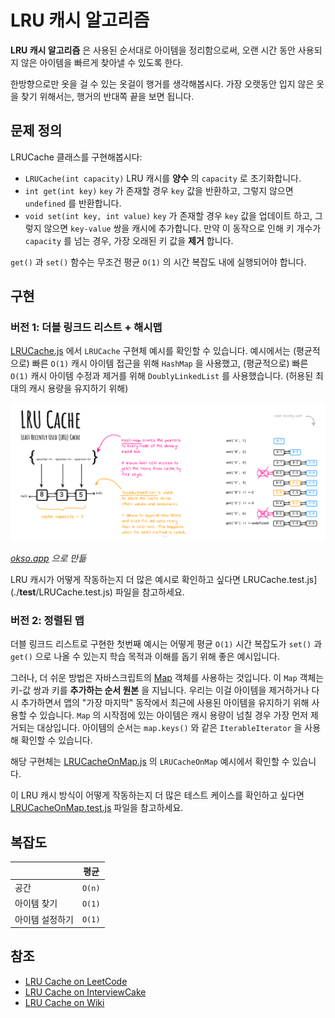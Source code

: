 # LRU 캐시 알고리즘

**LRU 캐시 알고리즘** 은 사용된 순서대로 아이템을 정리함으로써, 오랜 시간 동안 사용되지 않은 아이템을 빠르게 찾아낼 수 있도록 한다.

한방향으로만 옷을 걸 수 있는 옷걸이 행거를 생각해봅시다. 가장 오랫동안 입지 않은 옷을 찾기 위해서는, 행거의 반대쪽 끝을 보면 됩니다.

## 문제 정의

LRUCache 클래스를 구현해봅시다:

- `LRUCache(int capacity)` LRU 캐시를 **양수** 의 `capacity` 로 초기화합니다.
- `int get(int key)` `key` 가 존재할 경우 `key` 값을 반환하고, 그렇지 않으면 `undefined` 를 반환합니다.
- `void set(int key, int value)` `key` 가 존재할 경우 `key` 값을 업데이트 하고, 그렇지 않으면 `key-value` 쌍을 캐시에 추가합니다. 만약 이 동작으로 인해 키 개수가 `capacity` 를 넘는 경우, 가장 오래된 키 값을 **제거** 합니다.

`get()` 과 `set()` 함수는 무조건 평균 `O(1)` 의 시간 복잡도 내에 실행되어야 합니다.

## 구현

### 버전 1: 더블 링크드 리스트 + 해시맵

[LRUCache.js](./LRUCache.js) 에서 `LRUCache` 구현체 예시를 확인할 수 있습니다. 예시에서는 (평균적으로) 빠른 `O(1)` 캐시 아이템 접근을 위해 `HashMap` 을 사용했고, (평균적으로) 빠른 `O(1)` 캐시 아이템 수정과 제거를 위해 `DoublyLinkedList` 를 사용했습니다. (허용된 최대의 캐시 용량을 유지하기 위해)

![Linked List](./images/lru-cache.jpg)

_[okso.app](https://okso.app) 으로 만듦_

LRU 캐시가 어떻게 작동하는지 더 많은 예시로 확인하고 싶다면 LRUCache.test.js](./**test**/LRUCache.test.js) 파일을 참고하세요.

### 버전 2: 정렬된 맵

더블 링크드 리스트로 구현한 첫번째 예시는 어떻게 평균 `O(1)` 시간 복잡도가 `set()` 과 `get()` 으로 나올 수 있는지 학습 목적과 이해를 돕기 위해 좋은 예시입니다.

그러나, 더 쉬운 방법은 자바스크립트의 [Map](https://developer.mozilla.org/en-US/docs/Web/JavaScript/Reference/Global_Objects/Map) 객체를 사용하는 것입니다. 이 `Map` 객체는 키-값 쌍과 키를 **추가하는 순서 원본** 을 지닙니다. 우리는 이걸 아이템을 제거하거나 다시 추가하면서 맵의 "가장 마지막" 동작에서 최근에 사용된 아이템을 유지하기 위해 사용할 수 있습니다. `Map` 의 시작점에 있는 아이템은 캐시 용량이 넘칠 경우 가장 먼저 제거되는 대상입니다. 아이템의 순서는 `map.keys()` 와 같은 `IterableIterator` 을 사용해 확인할 수 있습니다.

해당 구현체는 [LRUCacheOnMap.js](./LRUCacheOnMap.js) 의 `LRUCacheOnMap` 예시에서 확인할 수 있습니다.

이 LRU 캐시 방식이 어떻게 작동하는지 더 많은 테스트 케이스를 확인하고 싶다면 [LRUCacheOnMap.test.js](./__test__/LRUCacheOnMap.test.js) 파일을 참고하세요.

## 복잡도

|                 | 평균   |
| --------------- | ------ |
| 공간            | `O(n)` |
| 아이템 찾기     | `O(1)` |
| 아이템 설정하기 | `O(1)` |

## 참조

- [LRU Cache on LeetCode](https://leetcode.com/problems/lru-cache/solutions/244744/lru-cache/)
- [LRU Cache on InterviewCake](https://www.interviewcake.com/concept/java/lru-cache)
- [LRU Cache on Wiki](https://en.wikipedia.org/wiki/Cache_replacement_policies)
